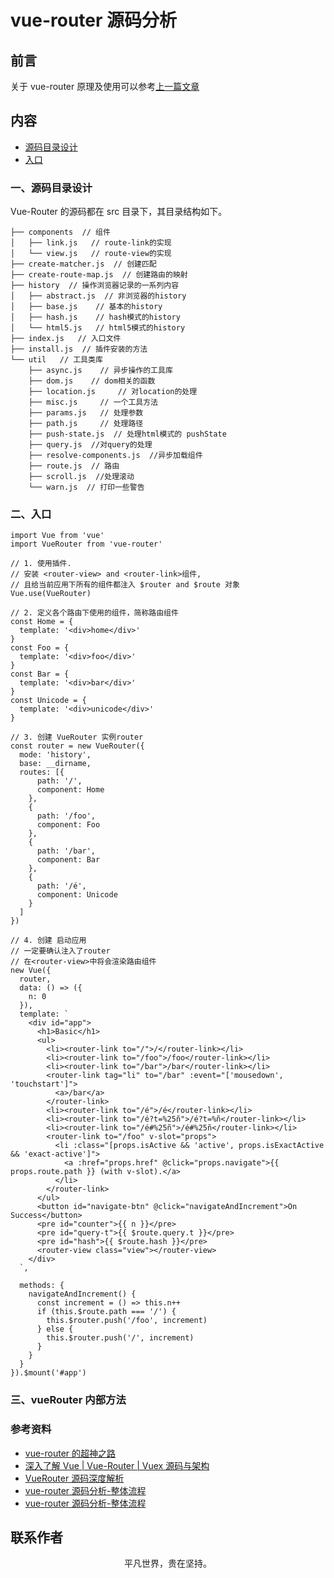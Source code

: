 # vue-router 源码分析

## 前言

关于 vue-router 原理及使用可以参考[上一篇文章](https://km.xiaowuzi.info/js/vue-router.html)

## 内容

- [源码目录设计](#一、源码目录设计)
- [入口]()

### 一、源码目录设计

Vue-Router 的源码都在 src 目录下，其目录结构如下。

```
├── components  // 组件
│   ├── link.js   // route-link的实现
│   └── view.js   // route-view的实现
├── create-matcher.js  // 创建匹配
├── create-route-map.js  // 创建路由的映射
├── history  // 操作浏览器记录的一系列内容
│   ├── abstract.js  // 非浏览器的history
│   ├── base.js    // 基本的history
│   ├── hash.js    // hash模式的history
│   └── html5.js   // html5模式的history
├── index.js   // 入口文件
├── install.js  // 插件安装的方法
└── util   // 工具类库
    ├── async.js    // 异步操作的工具库
    ├── dom.js    // dom相关的函数
    ├── location.js     // 对location的处理
    ├── misc.js     // 一个工具方法
    ├── params.js   // 处理参数
    ├── path.js     // 处理路径
    ├── push-state.js  // 处理html模式的 pushState
    ├── query.js  //对query的处理
    ├── resolve-components.js  //异步加载组件
    ├── route.js  // 路由
    ├── scroll.js  //处理滚动
    └── warn.js  // 打印一些警告
```

### 二、入口

```
import Vue from 'vue'
import VueRouter from 'vue-router'

// 1. 使用插件.
// 安装 <router-view> and <router-link>组件,
// 且给当前应用下所有的组件都注入 $router and $route 对象
Vue.use(VueRouter)

// 2. 定义各个路由下使用的组件，简称路由组件
const Home = {
  template: '<div>home</div>'
}
const Foo = {
  template: '<div>foo</div>'
}
const Bar = {
  template: '<div>bar</div>'
}
const Unicode = {
  template: '<div>unicode</div>'
}

// 3. 创建 VueRouter 实例router
const router = new VueRouter({
  mode: 'history',
  base: __dirname,
  routes: [{
      path: '/',
      component: Home
    },
    {
      path: '/foo',
      component: Foo
    },
    {
      path: '/bar',
      component: Bar
    },
    {
      path: '/é',
      component: Unicode
    }
  ]
})

// 4. 创建 启动应用
// 一定要确认注入了router
// 在<router-view>中将会渲染路由组件
new Vue({
  router,
  data: () => ({
    n: 0
  }),
  template: `
    <div id="app">
      <h1>Basic</h1>
      <ul>
        <li><router-link to="/">/</router-link></li>
        <li><router-link to="/foo">/foo</router-link></li>
        <li><router-link to="/bar">/bar</router-link></li>
        <router-link tag="li" to="/bar" :event="['mousedown', 'touchstart']">
          <a>/bar</a>
        </router-link>
        <li><router-link to="/é">/é</router-link></li>
        <li><router-link to="/é?t=%25ñ">/é?t=%ñ</router-link></li>
        <li><router-link to="/é#%25ñ">/é#%25ñ</router-link></li>
        <router-link to="/foo" v-slot="props">
          <li :class="[props.isActive && 'active', props.isExactActive && 'exact-active']">
            <a :href="props.href" @click="props.navigate">{{ props.route.path }} (with v-slot).</a>
          </li>
        </router-link>
      </ul>
      <button id="navigate-btn" @click="navigateAndIncrement">On Success</button>
      <pre id="counter">{{ n }}</pre>
      <pre id="query-t">{{ $route.query.t }}</pre>
      <pre id="hash">{{ $route.hash }}</pre>
      <router-view class="view"></router-view>
    </div>
  `,

  methods: {
    navigateAndIncrement() {
      const increment = () => this.n++
      if (this.$route.path === '/') {
        this.$router.push('/foo', increment)
      } else {
        this.$router.push('/', increment)
      }
    }
  }
}).$mount('#app')
```

### 三、vueRouter 内部方法

### 参考资料

- [vue-router 的超神之路](https://mp.weixin.qq.com/s/a5yAusm9dCryQ61xZOCjnA)
- [深入了解 Vue | Vue-Router | Vuex 源码与架构](https://github.com/biaochenxuying/vue-family-mindmap)
- [VueRouter 源码深度解析](https://juejin.im/post/5b5697675188251b11097464)
- [vue-router 源码分析-整体流程](https://github.com/DDFE/DDFE-blog/issues/9)
- [vue-router 源码分析-整体流程](https://github.com/dwqs/blog/issues/53)

## 联系作者

<div align="center">
    <p>
        平凡世界，贵在坚持。
    </p>
    <img :src="$withBase('/about/contact.png')" />
</div>
